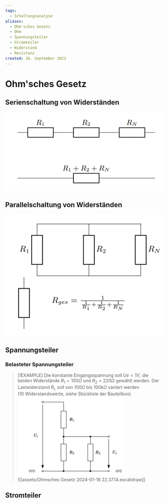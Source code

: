 ```yaml
---
tags:
  - Schaltungsanalyse
aliases:
  - Ohm'sches Gesetz
  - Ohm
  - Spannungsteiler
  - Stromteiler
  - Widerstand
  - Resistanz
created: 26. September 2023
---
```


# Ohm'sches Gesetz

## Serienschaltung von Widerständen

![](assets/Pasted%20image%2020230926163508.png)

## Parallelschaltung von Widerständen

![](assets/Pasted%20image%2020230926163531.png)

## Spannungsteiler

### Belasteter Spannungsteiler

> [!EXAMPLE] Die konstante Eingangsspannung soll $Ue = 1 V$, die beiden Widerstände $R_{1} = 100\Omega$ und $R_{2} = 220\Omega$ gewählt werden. Der Lastwiderstand $R_{L}$ soll von $100\Omega$ bis $100k\Omega$ variiert werden  
> (10 Widerstandswerte, siehe Stückliste der Bauteilbox)  
> ![InlineR](assets/Pasted%20image%2020240118223017.png)  
> ![[assets/Ohmsches Gesetz 2024-01-18 22.37.14.excalidraw]]

## Stromteiler